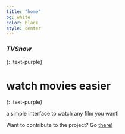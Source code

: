 ```yaml
---
title: "home"
bg: white
color: black
style: center
---
```


### *TVShow*
{: .text-purple}
<span class="fa-stack">
  <i class="fa fa-film"></i>
</span>

# watch movies easier
{: .text-purple}


a simple interface to watch any film you want!

Want to contribute to the project? Go [there!](https://github.com/bbougot/TVShow)
